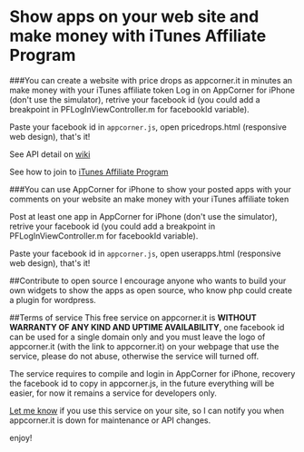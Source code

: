Show apps on your web site and make money with iTunes Affiliate Program
============
###You can create a website with price drops as appcorner.it in minutes an make money with your iTunes affiliate token
Log in on AppCorner for iPhone (don't use the simulator), retrive your facebook id (you could add a breakpoint in PFLogInViewController.m for facebookId variable).

Paste your facebook id in `appcorner.js`, open pricedrops.html (responsive web design), that's it!

See API detail on [wiki](https://github.com/appcornerit/AppCorner-Social/wiki/AppCorner.it-API)

See how to join to [iTunes Affiliate Program](https://www.apple.com/itunes/affiliates/resources/documentation/itunes_app_store_affiliate_program.html)

###You can use AppCorner for iPhone to show your posted apps with your comments on your website an make money with your iTunes affiliate token

Post at least one app in AppCorner for iPhone  (don't use the simulator), retrive your facebook id (you could add a breakpoint in PFLogInViewController.m for facebookId variable).

Paste your facebook id in `appcorner.js`, open userapps.html (responsive web design), that's it!

##Contribute to open source
I encourage anyone who wants to build your own widgets to show the apps as open source, who know php could create a plugin for wordpress.

##Terms of service
This free service on appcorner.it is **WITHOUT WARRANTY OF ANY KIND AND UPTIME AVAILABILITY**, one facebook id can be used for a single domain only and you must leave the logo of appcorner.it (with the link to appcorner.it) on your webpage that use the service, please do not abuse, otherwise the service will turned off.

The service requires to compile and login in AppCorner for iPhone, recovery the facebook id to copy in appcorner.js, in the future everything will be easier, for now it remains a service for developers only.

[Let me know](http://www.appcorner.it/en/contacts.html) if you use this service on your site, so I can notify you when appcorner.it is down for maintenance or API changes.

enjoy!
